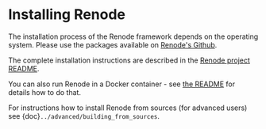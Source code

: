 # Installing Renode

The installation process of the Renode framework depends on the operating system.
Please use the packages available on [Renode's Github](https://github.com/renode/renode/releases/latest).

The complete installation instructions are described in the [Renode project README](https://github.com/renode/renode/blob/master/README.rst#installation).

You can also run Renode in a Docker container - see [the README](https://github.com/renode/renode/blob/master/README.rst#running-renode-in-a-docker-container) for details how to do that.

For instructions how to install Renode from sources (for advanced users) see {doc}`../advanced/building_from_sources`.
